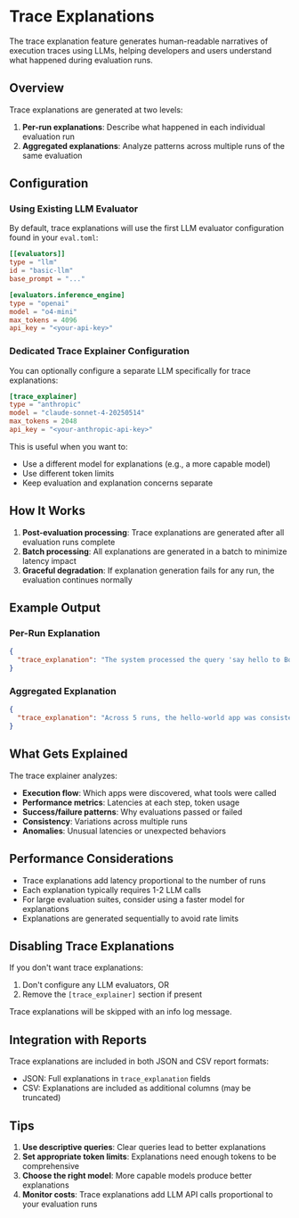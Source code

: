 # Trace Explanations

The trace explanation feature generates human-readable narratives of execution traces using LLMs, helping developers and users understand what happened during evaluation runs.

## Overview

Trace explanations are generated at two levels:

1. **Per-run explanations**: Describe what happened in each individual evaluation run
2. **Aggregated explanations**: Analyze patterns across multiple runs of the same evaluation

## Configuration

### Using Existing LLM Evaluator

By default, trace explanations will use the first LLM evaluator configuration found in your `eval.toml`:

```toml
[[evaluators]]
type = "llm"
id = "basic-llm"
base_prompt = "..."

[evaluators.inference_engine]
type = "openai"
model = "o4-mini"
max_tokens = 4096
api_key = "<your-api-key>"
```

### Dedicated Trace Explainer Configuration

You can optionally configure a separate LLM specifically for trace explanations:

```toml
[trace_explainer]
type = "anthropic"
model = "claude-sonnet-4-20250514"
max_tokens = 2048
api_key = "<your-anthropic-api-key>"
```

This is useful when you want to:

- Use a different model for explanations (e.g., a more capable model)
- Use different token limits
- Keep evaluation and explanation concerns separate

## How It Works

1. **Post-evaluation processing**: Trace explanations are generated after all evaluation runs complete
2. **Batch processing**: All explanations are generated in a batch to minimize latency impact
3. **Graceful degradation**: If explanation generation fails for any run, the evaluation continues normally

## Example Output

### Per-Run Explanation

```json
{
  "trace_explanation": "The system processed the query 'say hello to Bob' by discovering and launching the hello-world app in 45ms. After listing available tools (8ms), it executed the say_hello tool with parameter 'Bob', successfully generating the response 'Hello, Bob!' in 89ms total using 120 input and 45 output tokens."
}
```

### Aggregated Explanation

```json
{
  "trace_explanation": "Across 5 runs, the hello-world app was consistently selected as the top match with minimal discovery variance (10-12ms). All runs successfully executed the say_hello tool with remarkably stable performance (mean: 85ms, std: 3.2ms). Token usage was highly consistent at ~165 total tokens per run, indicating deterministic behavior. The 100% success rate demonstrates reliable tool discovery and execution."
}
```

## What Gets Explained

The trace explainer analyzes:

- **Execution flow**: Which apps were discovered, what tools were called
- **Performance metrics**: Latencies at each step, token usage
- **Success/failure patterns**: Why evaluations passed or failed
- **Consistency**: Variations across multiple runs
- **Anomalies**: Unusual latencies or unexpected behaviors

## Performance Considerations

- Trace explanations add latency proportional to the number of runs
- Each explanation typically requires 1-2 LLM calls
- For large evaluation suites, consider using a faster model for explanations
- Explanations are generated sequentially to avoid rate limits

## Disabling Trace Explanations

If you don't want trace explanations:

1. Don't configure any LLM evaluators, OR
2. Remove the `[trace_explainer]` section if present

Trace explanations will be skipped with an info log message.

## Integration with Reports

Trace explanations are included in both JSON and CSV report formats:

- JSON: Full explanations in `trace_explanation` fields
- CSV: Explanations are included as additional columns (may be truncated)

## Tips

1. **Use descriptive queries**: Clear queries lead to better explanations
2. **Set appropriate token limits**: Explanations need enough tokens to be comprehensive
3. **Choose the right model**: More capable models produce better explanations
4. **Monitor costs**: Trace explanations add LLM API calls proportional to your evaluation runs

